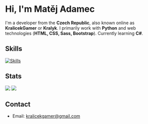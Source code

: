 # Hi, I'm Matěj Adamec

I'm a developer from the **Czech Republic**, also known online as **KralicekGamer** or **Kralyk**. I primarily work with **Python** and web technologies (**HTML, CSS, Sass, Bootstrap**). Currently learning **C#**.

## Skills
[![Skills](https://skillicons.dev/icons?i=py,html,css,sass,bootstrap,md,cs,vscode)](https://skillicons.dev)

## Stats
<div>
  <img src="https://github-readme-stats.vercel.app/api?username=kralicekgamer&show_icons=true&theme=dark" />
  <img src="https://github-readme-stats.vercel.app/api/top-langs/?username=kralicekgamer&theme=dark&layout=compact&hide=perl" />
</div>

## Contact
- Email: kralicekgamer@gmail.com
